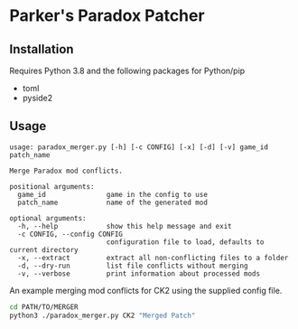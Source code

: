 # Parker's Paradox Patcher
## Installation
Requires Python 3.8 and the following packages for Python/pip
* toml
* pyside2

## Usage
```
usage: paradox_merger.py [-h] [-c CONFIG] [-x] [-d] [-v] game_id patch_name

Merge Paradox mod conflicts.

positional arguments:
  game_id               game in the config to use
  patch_name            name of the generated mod

optional arguments:
  -h, --help            show this help message and exit
  -c CONFIG, --config CONFIG
                        configuration file to load, defaults to current directory
  -x, --extract         extract all non-conflicting files to a folder
  -d, --dry-run         list file conflicts without merging
  -v, --verbose         print information about processed mods
```

An example merging mod conflicts for CK2 using the supplied config file.
```bash
cd PATH/TO/MERGER
python3 ./paradox_merger.py CK2 "Merged Patch"
```
